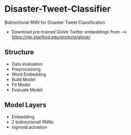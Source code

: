 # Disaster-Tweet-Classifier
 Bidirectional RNN for Disaster Tweet Classification


- Download pre-trained GloVe Twitter embeddings from --> https://nlp.stanford.edu/projects/glove/

## Structure
- Data evaluation
- Preprocessing
- Word Embedding
- Build Model
- Fit Model
- Evaluate Model

## Model Layers
- Embedding 
- 2 bidirectionall RNNs
- sigmoid actvation

